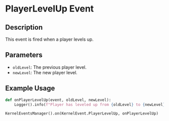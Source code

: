 # PlayerLevelUp Event

## Description

This event is fired when a player levels up.

## Parameters

- `oldLevel`: The previous player level.
- `newLevel`: The new player level.

## Example Usage

```python
def onPlayerLevelUp(event, oldLevel, newLevel):
    Logger().info(f"Player has leveled up from {oldLevel} to {newLevel}")

KernelEventsManager().on(KernelEvent.PlayerLevelUp, onPlayerLevelUp)
```